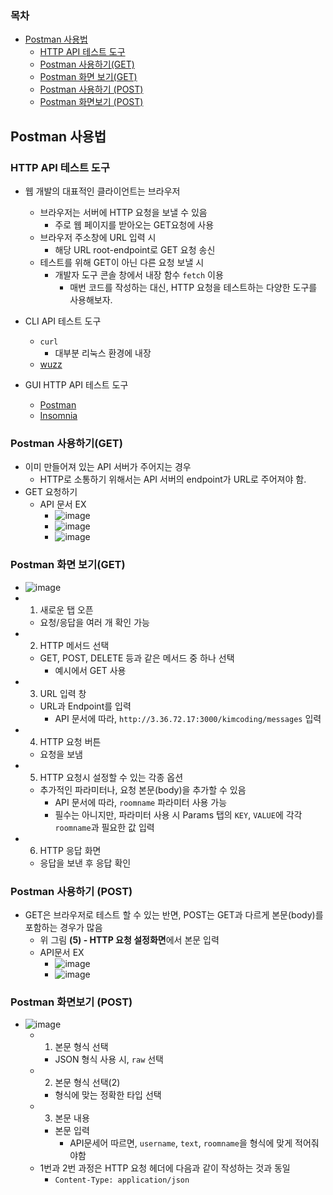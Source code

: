 ### 목차
- [Postman 사용법](#postman-사용법)
  - [HTTP API 테스트 도구](#http-api-테스트-도구)
  - [Postman 사용하기(GET)](#postman-사용하기get)
  - [Postman 화면 보기(GET)](#postman-화면-보기get)
  - [Postman 사용하기 (POST)](#postman-사용하기-post)
  - [Postman 화면보기 (POST)](#postman-화면보기-post)
## Postman 사용법

### HTTP API 테스트 도구
- 웹 개발의 대표적인 클라이언트는 브라우저
  - 브라우저는 서버에 HTTP 요청을 보낼 수 있음
    - 주로 웹 페이지를 받아오는 GET요청에 사용
  - 브라우저 주소창에 URL 입력 시
    - 해당 URL root-endpoint로 GET 요청 송신
  - 테스트를 위해 GET이 아닌 다른 요청 보낼 시
    - 개발자 도구 콘솔 창에서 내장 함수 ```fetch``` 이용
      - 매번 코드를 작성하는 대신, HTTP 요청을 테스트하는 다양한 도구를 사용해보자.
- CLI API 테스트 도구
  - ```curl```
    - 대부분 리눅스 환경에 내장
  - [wuzz](https://github.com/asciimoo/wuzz)

- GUI HTTP API 테스트 도구
  - [Postman](https://www.postman.com/)
  - [Insomnia](https://insomnia.rest/)

### Postman 사용하기(GET)
- 이미 만들어져 있는 API 서버가 주어지는 경우
  - HTTP로 소통하기 위해서는 API 서버의 endpoint가 URL로 주어져야 함.
- GET 요청하기
  - API 문서 EX
    - ![image](https://user-images.githubusercontent.com/102513932/193732901-82bad69a-d362-4b5e-8202-9e6c776bc61d.png)
    - ![image](https://user-images.githubusercontent.com/102513932/193732919-e841b6d0-4e7d-473a-9c4e-773540b96730.png)
    - ![image](https://user-images.githubusercontent.com/102513932/193732942-eb5d4518-6537-4fa1-8f9c-fb969e0f93bd.png)

### Postman 화면 보기(GET)
- ![image](https://user-images.githubusercontent.com/102513932/193733387-7b5c4bf7-5c4c-48ed-be11-e9424850d25f.png)
- 1. 새로운 탭 오픈
  - 요청/응답을 여러 개 확인 가능
- 2. HTTP 메서드 선택
  - GET, POST, DELETE 등과 같은 메서드 중 하나 선택
    - 예시에서 GET 사용
- 3. URL 입력 창
  - URL과 Endpoint를 입력
    - API 문서에 따라, ```http://3.36.72.17:3000/kimcoding/messages``` 입력
- 4. HTTP 요청 버튼
  - 요청을 보냄
- 5. HTTP 요청시 설정할 수 있는 각종 옵션
  - 추가적인 파라미터나, 요청 본문(body)을 추가할 수 있음
    - API 문서에 따라, ```roomname``` 파라미터 사용 가능
    - 필수는 아니지만, 파라미터 사용 시 Params 탭의 ```KEY```, ```VALUE```에 각각 ```roomname```과 필요한 값 입력
- 6. HTTP 응답 화면
  - 응답을 보낸 후 응답 확인

### Postman 사용하기 (POST)
- GET은 브라우저로 테스트 할 수 있는 반면, POST는 GET과 다르게 본문(body)를 포함하는 경우가 많음
  - 위 그림 **(5) - HTTP 요청 설정화면**에서 본문 입력
  - API문서 EX
    - ![image](https://user-images.githubusercontent.com/102513932/193734735-839c956c-0d61-4342-9aa3-85b31380d6d0.png)
    - ![image](https://user-images.githubusercontent.com/102513932/193734746-3c892f40-eb94-4237-ace1-285202db8fbd.png)

### Postman 화면보기 (POST)
- ![image](https://user-images.githubusercontent.com/102513932/193735185-4877f7fd-c9d4-407f-a1df-8760dd8150b8.png)
  - 1. 본문 형식 선택
    - JSON 형식 사용 시, ```raw``` 선택
  - 2. 본문 형식 선택(2)
    - 형식에 맞는 정확한 타입 선택
  - 3. 본문 내용
    - 본문 입력
      - API문세어 따르면, ```username```, ```text```, ```roomname```을 형식에 맞게 적어줘야함
  - 1번과 2번 과정은 HTTP 요청 헤더에 다음과 같이 작성하는 것과 동일
    - ```Content-Type: application/json```

